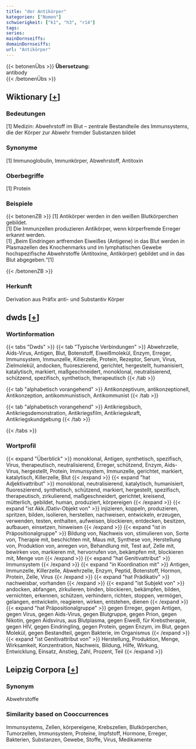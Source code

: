 ```yaml
---
title: "der Antikörper"
kategorien: ["Nomen"]
schwierigkeit: ["k1", "h3", "r14"]
tags:
series:
mainDornseiffs:
domainDornseiffs:
url: "Antikörper"
---
```


{{< betonenÜbs >}}
**Übersetzung:**  
antibody  
{{< /betonenÜbs >}}

## Wiktionary [[+](https://de.wiktionary.org/wiki/Antikörper)]

### Bedeutungen
[1] Medizin: Abwehrstoff im Blut – zentrale Bestandteile des Immunsystems, die der Körper zur Abwehr fremder Substanzen bildet  

### Synonyme
[1] Immunoglobulin, Immunkörper, Abwehrstoff, Antitoxin  

### Oberbegriffe
[1] Protein  

### Beispiele
{{< betonenZB >}}
[1] Antikörper werden in den weißen Blutkörperchen gebildet.  
[1] Die Immunzellen produzieren Antikörper, wenn körperfremde Erreger erkannt werden.  
[1] „Beim Eindringen artfremden Eiweißes (Antigene) in das Blut werden in Plasmazellen des Knochenmarks und im lymphatischen Gewebe hochspezifische Abwehrstoffe (Antitoxine, Antikörper) gebildet und in das Blut abgegeben.“[1]  

{{< /betonenZB >}}
### Herkunft
Derivation aus Präfix anti- und Substantiv Körper  



## dwds [[+](https://www.dwds.de/wb/Antikörper)]

### Wortinformation
{{< tabs "Dwds" >}}
{{< tab "Typische Verbindungen" >}}
Abwehrzelle, Aids-Virus, Antigen, Blut, Botenstoff, Eiweißmolekül, Enzym, Erreger, Immunsystem, Immunzelle, Killerzelle, Protein, Rezeptor, Serum, Virus, Zielmolekül, andocken, fluoreszierend, gerichtet, hergestellt, humanisiert, katalytisch, markiert, maßgeschneidert, monoklonal, neutralisierend, schützend, spezifisch, synthetisch, therapeutisch
{{< /tab >}}

{{< tab "alphabetisch vorangehend" >}}
Antikonzeptivum, antikonzeptionell, Antikonzeption, antikommunistisch, Antikommunist
{{< /tab >}}

{{< tab "alphabetisch vorangehend" >}}
Antikriegsbuch, Antikriegsdemonstration, Antikriegsfilm, Antikriegskraft, Antikriegskundgebung
{{< /tab >}}

{{< /tabs >}}

### Wortprofil
{{< expand "Überblick" >}} monoklonal, Antigen, synthetisch, spezifisch, Virus, therapeutisch, neutralisierend, Erreger, schützend, Enzym, Aids-Virus, hergestellt, Protein, Immunsystem, Immunzelle, gerichtet, markiert, katalytisch, Killerzelle, Blut {{< /expand >}}
{{< expand "hat Adjektivattribut" >}} monoklonal, neutralisierend, katalytisch, humanisiert, fluoreszierend, synthetisch, schützend, markiert, hergestellt, spezifisch, therapeutisch, zirkulierend, maßgeschneidert, gerichtet, kreisend, mütterlich, gebildet, human, produziert, körpereigen {{< /expand >}}
{{< expand "ist Akk./Dativ-Objekt von" >}} injizieren, koppeln, produzieren, spritzen, bilden, isolieren, herstellen, nachweisen, entwickeln, erzeugen, verwenden, testen, enthalten, aufweisen, blockieren, entdecken, besitzen, aufbauen, einsetzen, hinweisen {{< /expand >}}
{{< expand "ist in Präpositionalgruppe" >}} Bildung von, Nachweis von, stimulieren von, Sorte von, Therapie mit, beschichten mit, Maus mit, Synthese von, Herstellung von, Produktion von, anregen von, Behandlung mit, Test auf, Zelle mit, bewirken von, markieren mit, hervorrufen von, bekämpfen mit, blockieren mit, Menge von {{< /expand >}}
{{< expand "hat Genitivattribut" >}} Immunsystem {{< /expand >}}
{{< expand "in Koordination mit" >}} Antigen, Immunzelle, Killerzelle, Abwehrzelle, Enzym, Peptid, Botenstoff, Hormon, Protein, Zelle, Virus {{< /expand >}}
{{< expand "hat Prädikativ" >}} nachweisbar, vorhanden {{< /expand >}}
{{< expand "ist Subjekt von" >}} andocken, abfangen, zirkulieren, binden, blockieren, bekämpfen, bilden, vernichten, erkennen, schützen, verhindern, richten, stoppen, vermögen, gelangen, entwickeln, reagieren, wirken, entstehen, dienen {{< /expand >}}
{{< expand "hat Präpositionalgruppe" >}} gegen Erreger, gegen Antigen, gegen Virus, gegen Aids-Virus, gegen Blutgruppe, gegen Prion, gegen Nikotin, gegen Aidsvirus, aus Blutplasma, gegen Eiweiß, für Krebstherapie, gegen HIV, gegen Eindringling, gegen Protein, gegen Enzym, im Blut, gegen Molekül, gegen Bestandteil, gegen Bakterie, im Organismus {{< /expand >}}
{{< expand "ist Genitivattribut von" >}} Herstellung, Produktion, Menge, Wirksamkeit, Konzentration, Nachweis, Bildung, Hilfe, Wirkung, Entwicklung, Einsatz, Anstieg, Zahl, Prozent, Teil {{< /expand >}}

## Leipzig Corpora [[+](https://corpora.uni-leipzig.de/en/res?word=Antikörper&corpusId=deu_newscrawl-public_2018)]


### Synonym
Abwehrstoffe


### Similarity based on Cooccurrences
Immunsystems, Zellen, körpereigene, Krebszellen, Blutkörperchen, Tumorzellen, Immunsystem, Proteine, Impfstoff, Hormone, Erreger, Bakterien, Substanzen, Gewebe, Stoffe, Virus, Medikamente

